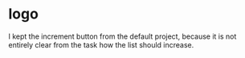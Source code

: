 # logo

I kept the increment button from the default project, because it is not entirely clear from the task
how the list should increase.
